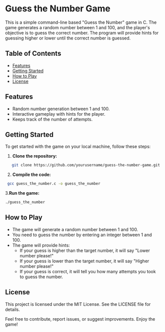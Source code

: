 # Guess the Number Game

This is a simple command-line based "Guess the Number" game in C. The game generates a random number between 1 and 100, and the player's objective is to guess the correct number. The program will provide hints for guessing higher or lower until the correct number is guessed.

## Table of Contents

- [Features](#features)
- [Getting Started](#getting-started)
- [How to Play](#how-to-play)
- [License](#license)

## Features

- Random number generation between 1 and 100.
- Interactive gameplay with hints for the player.
- Keeps track of the number of attempts.

## Getting Started

To get started with the game on your local machine, follow these steps:

1. **Clone the repository:**
```bash
   git clone https://github.com/yourusername/guess-the-number-game.git
 ```
 2. **Compile the code:**
```bash
 gcc guess_the_number.c -o guess_the_number
```  
  
3.**Run the game:**
```bash
./guess_the_number
``` 
## How to Play
- The game will generate a random number between 1 and 100.
- You need to guess the number by entering an integer between 1 and 100.
- The game will provide hints:
  - If your guess is higher than the target number, it will say "Lower number please!"
  - If your guess is lower than the target number, it will say "Higher number please!"
  - If your guess is correct, it will tell you how many attempts you took to guess the number.
 
## License
This project is licensed under the MIT License. See the LICENSE file for details.

Feel free to contribute, report issues, or suggest improvements. Enjoy the game!
